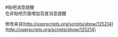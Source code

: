 #贴吧消息提醒  
在非贴吧页面增加百度消息提醒

修改来自[http://userscripts.org/scripts/show/125214](http://userscripts.org/scripts/show/125214)
